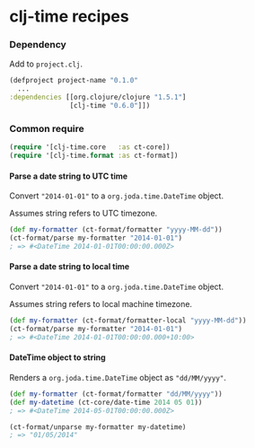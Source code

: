 # clj-time recipes

### Dependency

Add to ```project.clj```.

```clojure
(defproject project-name "0.1.0"
  ...
:dependencies [[org.clojure/clojure "1.5.1"]
               [clj-time "0.6.0"]])
```

### Common require
```clojure
(require '[clj-time.core   :as ct-core])
(require '[clj-time.format :as ct-format])
```

#### Parse a date string to UTC time

Convert ```"2014-01-01"``` to a ```org.joda.time.DateTime``` object.

Assumes string refers to UTC timezone.

```clojure
(def my-formatter (ct-format/formatter "yyyy-MM-dd"))
(ct-format/parse my-formatter "2014-01-01")
; => #<DateTime 2014-01-01T00:00:00.000Z>
```
#### Parse a date string to local time
Convert ```"2014-01-01"``` to a ```org.joda.time.DateTime``` object.

Assumes string refers to local machine timezone.

```clojure
(def my-formatter (ct-format/formatter-local "yyyy-MM-dd"))
(ct-format/parse my-formatter "2014-01-01")
; => #<DateTime 2014-01-01T00:00:00.000+10:00>
```

#### DateTime object to string

Renders a ```org.joda.time.DateTime``` object as ```"dd/MM/yyyy"```.

```clojure
(def my-formatter (ct-format/formatter "dd/MM/yyyy"))
(def my-datetime (ct-core/date-time 2014 05 01)) 
; => #<DateTime 2014-05-01T00:00:00.000Z>

(ct-format/unparse my-formatter my-datetime)
; => "01/05/2014"
```

